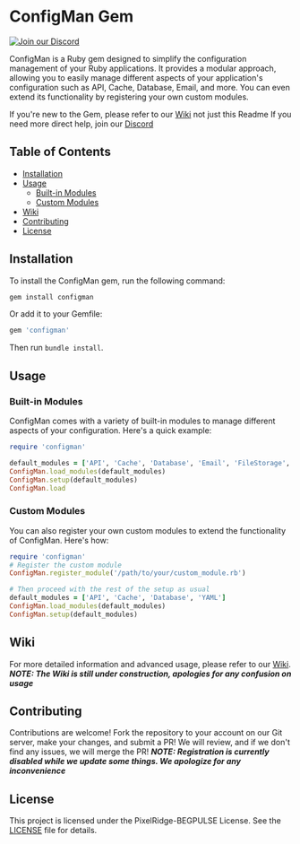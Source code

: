 # ConfigMan Gem
[![Join our Discord](https://img.shields.io/badge/Discord-Join%20Server-7289DA?logo=discord&logoColor=white)](https://discord.gg/j6v99ZPkrQ)

ConfigMan is a Ruby gem designed to simplify the configuration management of your Ruby applications. It provides a modular approach, allowing you to easily manage different aspects of your application's configuration such as API, Cache, Database, Email, and more. You can even extend its functionality by registering your own custom modules.

If you're new to the Gem, please refer to our [Wiki](https://git.pixelridgesoftworks.com/PixelRidge-Softworks/ConfigMan/wiki/ConfigMan-Wiki-Home) not just this Readme
If you need more direct help, join our [Discord](https://discord.pixelridgesoftworks.com)

## Table of Contents

- [Installation](#installation)
- [Usage](#usage)
  - [Built-in Modules](#built-in-modules)
  - [Custom Modules](#custom-modules)
- [Wiki](#wiki)
- [Contributing](#contributing)
- [License](#license)

## Installation

To install the ConfigMan gem, run the following command:

```bash
gem install configman
```

Or add it to your Gemfile:

```bash
gem 'configman'
```

Then run `bundle install`.

## Usage

### Built-in Modules

ConfigMan comes with a variety of built-in modules to manage different aspects of your configuration. Here's a quick example:

```ruby
require 'configman'

default_modules = ['API', 'Cache', 'Database', 'Email', 'FileStorage', 'Localization', 'Logging', 'YAML']
ConfigMan.load_modules(default_modules)
ConfigMan.setup(default_modules)
ConfigMan.load
```

### Custom Modules

You can also register your own custom modules to extend the functionality of ConfigMan. Here's how:

```ruby
require 'configman'
# Register the custom module
ConfigMan.register_module('/path/to/your/custom_module.rb')

# Then proceed with the rest of the setup as usual
default_modules = ['API', 'Cache', 'Database', 'YAML']
ConfigMan.load_modules(default_modules)
ConfigMan.setup(default_modules)
```

## Wiki

For more detailed information and advanced usage, please refer to our [Wiki](https://git.pixelridgesoftworks.com/PixelRidge-Softworks/ConfigMan/wiki/ConfigMan-Wiki-Home). ***NOTE: The Wiki is still under construction, apologies for any confusion on usage***

## Contributing

Contributions are welcome! Fork the repository to your account on our Git server, make your changes, and submit a PR! We will review, and if we don't find any issues, we will merge the PR! ***NOTE: Registration is currently disabled while we update some things. We apologize for any inconvenience***

## License

This project is licensed under the PixelRidge-BEGPULSE License. See the [LICENSE](LICENSE) file for details.
